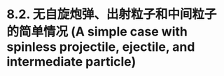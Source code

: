 # 8.2. 无自旋炮弹、出射粒子和中间粒子的简单情况 (A simple case with spinless projectile, ejectile, and intermediate particle)
